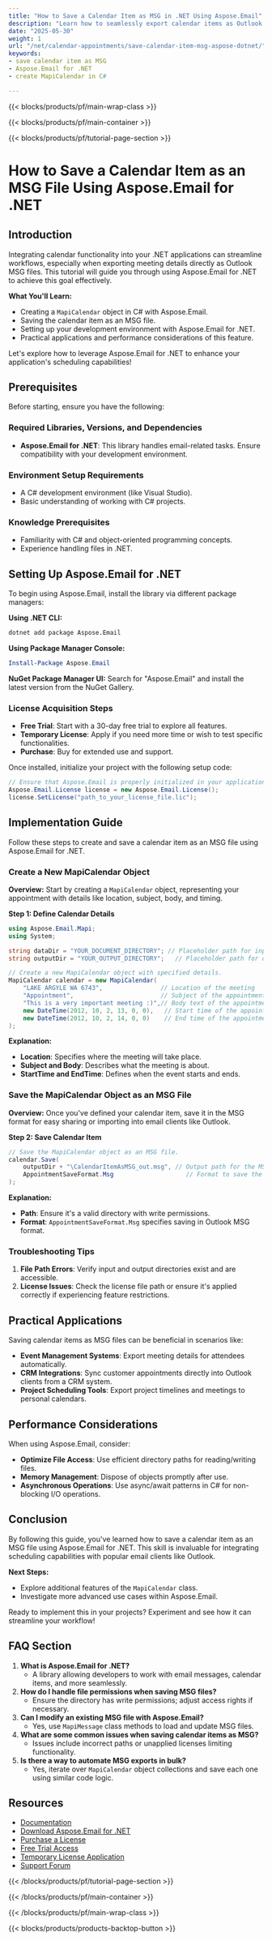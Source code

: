 ```yaml
---
title: "How to Save a Calendar Item as MSG in .NET Using Aspose.Email"
description: "Learn how to seamlessly export calendar items as Outlook MSG files using Aspose.Email for .NET. This guide covers setup, implementation, and practical applications."
date: "2025-05-30"
weight: 1
url: "/net/calendar-appointments/save-calendar-item-msg-aspose-dotnet/"
keywords:
- save calendar item as MSG
- Aspose.Email for .NET
- create MapiCalendar in C#

---
```


{{< blocks/products/pf/main-wrap-class >}}

{{< blocks/products/pf/main-container >}}

{{< blocks/products/pf/tutorial-page-section >}}
# How to Save a Calendar Item as an MSG File Using Aspose.Email for .NET

## Introduction

Integrating calendar functionality into your .NET applications can streamline workflows, especially when exporting meeting details directly as Outlook MSG files. This tutorial will guide you through using Aspose.Email for .NET to achieve this goal effectively.

**What You'll Learn:**
- Creating a `MapiCalendar` object in C# with Aspose.Email.
- Saving the calendar item as an MSG file.
- Setting up your development environment with Aspose.Email for .NET.
- Practical applications and performance considerations of this feature.

Let's explore how to leverage Aspose.Email for .NET to enhance your application's scheduling capabilities!

## Prerequisites

Before starting, ensure you have the following:

### Required Libraries, Versions, and Dependencies
- **Aspose.Email for .NET**: This library handles email-related tasks. Ensure compatibility with your development environment.

### Environment Setup Requirements
- A C# development environment (like Visual Studio).
- Basic understanding of working with C# projects.

### Knowledge Prerequisites
- Familiarity with C# and object-oriented programming concepts.
- Experience handling files in .NET.

## Setting Up Aspose.Email for .NET

To begin using Aspose.Email, install the library via different package managers:

**Using .NET CLI:**
```bash
dotnet add package Aspose.Email
```

**Using Package Manager Console:**
```powershell
Install-Package Aspose.Email
```

**NuGet Package Manager UI:**
Search for "Aspose.Email" and install the latest version from the NuGet Gallery.

### License Acquisition Steps
- **Free Trial**: Start with a 30-day free trial to explore all features.
- **Temporary License**: Apply if you need more time or wish to test specific functionalities.
- **Purchase**: Buy for extended use and support.

Once installed, initialize your project with the following setup code:
```csharp
// Ensure that Aspose.Email is properly initialized in your application context
Aspose.Email.License license = new Aspose.Email.License();
license.SetLicense("path_to_your_license_file.lic");
```

## Implementation Guide

Follow these steps to create and save a calendar item as an MSG file using Aspose.Email for .NET.

### Create a New MapiCalendar Object
**Overview:**
Start by creating a `MapiCalendar` object, representing your appointment with details like location, subject, body, and timing.

**Step 1: Define Calendar Details**
```csharp
using Aspose.Email.Mapi;
using System;

string dataDir = "YOUR_DOCUMENT_DIRECTORY"; // Placeholder path for input document directory
string outputDir = "YOUR_OUTPUT_DIRECTORY";   // Placeholder path for output directory

// Create a new MapiCalendar object with specified details.
MapiCalendar calendar = new MapiCalendar(
    "LAKE ARGYLE WA 6743",                // Location of the meeting
    "Appointment",                        // Subject of the appointment
    "This is a very important meeting :)",// Body text of the appointment
    new DateTime(2012, 10, 2, 13, 0, 0),   // Start time of the appointment
    new DateTime(2012, 10, 2, 14, 0, 0)    // End time of the appointment
);
```
**Explanation:**
- **Location**: Specifies where the meeting will take place.
- **Subject and Body**: Describes what the meeting is about.
- **StartTime and EndTime**: Defines when the event starts and ends.

### Save the MapiCalendar Object as an MSG File
**Overview:**
Once you've defined your calendar item, save it in the MSG format for easy sharing or importing into email clients like Outlook.

**Step 2: Save Calendar Item**
```csharp
// Save the MapiCalendar object as an MSG file.
calendar.Save(
    outputDir + "\CalendarItemAsMSG_out.msg", // Output path for the MSG file
    AppointmentSaveFormat.Msg                    // Format to save the calendar item
);
```
**Explanation:**
- **Path**: Ensure it's a valid directory with write permissions.
- **Format**: `AppointmentSaveFormat.Msg` specifies saving in Outlook MSG format.

### Troubleshooting Tips
1. **File Path Errors**: Verify input and output directories exist and are accessible.
2. **License Issues**: Check the license file path or ensure it's applied correctly if experiencing feature restrictions.

## Practical Applications

Saving calendar items as MSG files can be beneficial in scenarios like:
- **Event Management Systems**: Export meeting details for attendees automatically.
- **CRM Integrations**: Sync customer appointments directly into Outlook clients from a CRM system.
- **Project Scheduling Tools**: Export project timelines and meetings to personal calendars.

## Performance Considerations
When using Aspose.Email, consider:
- **Optimize File Access**: Use efficient directory paths for reading/writing files.
- **Memory Management**: Dispose of objects promptly after use.
- **Asynchronous Operations**: Use async/await patterns in C# for non-blocking I/O operations.

## Conclusion
By following this guide, you've learned how to save a calendar item as an MSG file using Aspose.Email for .NET. This skill is invaluable for integrating scheduling capabilities with popular email clients like Outlook.

**Next Steps:**
- Explore additional features of the `MapiCalendar` class.
- Investigate more advanced use cases within Aspose.Email.

Ready to implement this in your projects? Experiment and see how it can streamline your workflow!

## FAQ Section
1. **What is Aspose.Email for .NET?**
   - A library allowing developers to work with email messages, calendar items, and more seamlessly.
2. **How do I handle file permissions when saving MSG files?**
   - Ensure the directory has write permissions; adjust access rights if necessary.
3. **Can I modify an existing MSG file with Aspose.Email?**
   - Yes, use `MapiMessage` class methods to load and update MSG files.
4. **What are some common issues when saving calendar items as MSG?**
   - Issues include incorrect paths or unapplied licenses limiting functionality.
5. **Is there a way to automate MSG exports in bulk?**
   - Yes, iterate over `MapiCalendar` object collections and save each one using similar code logic.

## Resources
- [Documentation](https://reference.aspose.com/email/net/)
- [Download Aspose.Email for .NET](https://releases.aspose.com/email/net/)
- [Purchase a License](https://purchase.aspose.com/buy)
- [Free Trial Access](https://releases.aspose.com/email/net/)
- [Temporary License Application](https://purchase.aspose.com/temporary-license/)
- [Support Forum](https://forum.aspose.com/c/email/10)

{{< /blocks/products/pf/tutorial-page-section >}}

{{< /blocks/products/pf/main-container >}}

{{< /blocks/products/pf/main-wrap-class >}}

{{< blocks/products/products-backtop-button >}}